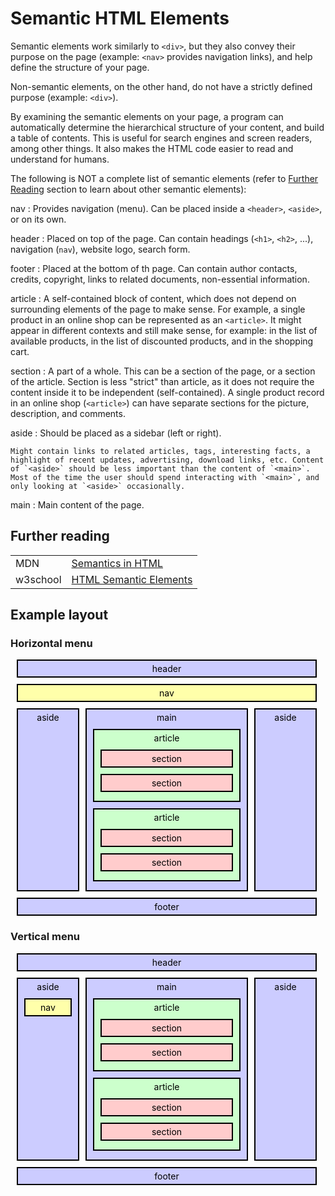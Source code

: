 # Semantic HTML Elements

Semantic elements work similarly to `<div>`, but they also convey their purpose on the page (example: `<nav>` provides navigation links), and help define the structure of your page.

Non-semantic elements, on the other hand, do not have a strictly defined purpose 
(example:&nbsp;`<div>`).

By examining the semantic elements on your page, a program can automatically determine the hierarchical structure of your content, and build a table of contents. This is useful for search engines and screen readers, among other things. It also makes the HTML code easier to read and understand for humans.

The following is NOT a complete list of semantic elements (refer to [Further Reading](#further-reading) section to learn about other semantic elements):

nav
:	Provides navigation (menu). Can be placed inside a `<header>`, `<aside>`, or on its own.

header
:	Placed on top of the page. Can contain headings (`<h1>`, `<h2>`, ...), navigation (`nav`), website logo, search form.

footer
:	Placed at the bottom of th page. Can contain author contacts, credits, copyright, links to related documents, non-essential information.

article
:	A self-contained block of content, which does not depend on surrounding elements of the page to make sense. For example, a single product in an online shop can be represented as an `<article>`. It might appear in different contexts and still make sense, for example: in the list of available products, in the list of discounted products, and in the shopping cart.

section
:	A part of a whole. This can be a section of the page, or a section of the article. Section is less "strict" than article, as it does not require the content inside it to be independent (self-contained). A single product record in an online shop (`<article>`) can have separate sections for the picture, description, and comments.

aside
:	Should be placed as a sidebar (left or right).

	Might contain links to related articles, tags, interesting facts, a highlight of recent updates, advertising, download links, etc. Content of `<aside>` should be less important than the content of `<main>`. Most of the time the user should spend interacting with `<main>`, and only looking at `<aside>` occasionally.

main
:	Main content of the page.


## Further reading

|||
|----|----|
|MDN|[Semantics in HTML](https://developer.mozilla.org/en-US/docs/Glossary/semantics#semantics_in_html)|
|w3school|[HTML Semantic Elements](https://www.w3schools.com/html/html5_semantic_elements.asp)|

## Example layout

<style>
    
    .semantic-example-container {
        width:100%;
        max-width: 500px;
        min-width: 400px;
        --semantic-example-margin: 10px;
    }

    .semantic-example {
        border: 2px solid black;
        box-sizing: border-box;
        text-align: center;
        margin: var(--semantic-example-margin);
        padding-top: 4px;
        padding-bottom: 4px;
        color: black;
        background: #CCCCFF;
    }

    .semantic-example > .semantic-example {
        background: #CCFFCC;
    }

    .semantic-example > .semantic-example > .semantic-example {
        background: #FFCCCC;
    }

    .semantic-example-nav,
    .semantic-example .semantic-example-nav {
        background: #FFFFAA;
    }

    .semantic-example-flex {
        display: flex;
        gap: var(--semantic-example-margin);
        margin-left: var(--semantic-example-margin);
        margin-right: var(--semantic-example-margin);
    }

    .semantic-example-flex > * {
        margin: 0px;
    }

    .semantic-example-flex > div:nth-child(2) {
        flex-grow: 1;
    }

    .semantic-example-flex > div:nth-child(3) {
        width: 100px;
    }

    .semantic-example-flex > div:nth-child(1) {
        width: 100px;
    }    
</style>

### Horizontal menu

<div class="hor-scroll-wrapper">
    <div class="semantic-example-container">
        <div class="semantic-example">
            header
        </div>
        <div class="semantic-example semantic-example-nav">
            nav
        </div>
        <div class="semantic-example-flex">
            <div class="semantic-example">
                aside
            </div>
            <div class="semantic-example">
                main
                <div class="semantic-example">
                    article
                    <div class="semantic-example">
                        section
                    </div>
                    <div class="semantic-example">
                        section
                    </div>
                </div>
                <div class="semantic-example">
                    article
                    <div class="semantic-example">
                        section
                    </div>
                    <div class="semantic-example">
                        section
                    </div>
                </div>
            </div>
            <div class="semantic-example">
                aside
            </div>
        </div>
        <div class="semantic-example">
            footer
        </div>
    </div>
</div>

### Vertical menu

<div class="hor-scroll-wrapper">
    <div class="semantic-example-container">
        <div class="semantic-example">
            header
        </div>
        <div class="semantic-example-flex">
            <div class="semantic-example">
                aside
				<div class="semantic-example semantic-example-nav">
					nav
				</div>
            </div>
            <div class="semantic-example">
                main
                <div class="semantic-example">
                    article
                    <div class="semantic-example">
                        section
                    </div>
                    <div class="semantic-example">
                        section
                    </div>
                </div>
                <div class="semantic-example">
                    article
                    <div class="semantic-example">
                        section
                    </div>
                    <div class="semantic-example">
                        section
                    </div>
                </div>
            </div>
            <div class="semantic-example">
                aside
            </div>
        </div>
        <div class="semantic-example">
            footer
        </div>
    </div>
</div>